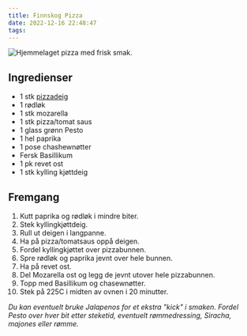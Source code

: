```yaml
---
title: Finnskog Pizza
date: 2022-12-16 22:48:47
tags:
---
```


![Hjemmelaget pizza med frisk smak.](pizza.jpg)



## Ingredienser

- 1 stk [pizzadeig](https://www.matprat.no/oppskrifter/kos/pizzadeig/)
- 1 rødløk
- 1 stk mozarella
- 1 stk pizza/tomat saus
- 1 glass grønn Pesto
- 1 hel paprika
- 1 pose chashewnøtter
- Fersk Basillikum
- 1 pk revet ost
- 1 stk kylling kjøttdeig


## Fremgang

1. Kutt paprika og rødløk i mindre biter.
2. Stek kyllingkjøttdeig.
3. Rull ut deigen i langpanne.
4. Ha på pizza/tomatsaus oppå deigen.
5. Fordel kyllingkjøttet over pizzabunnen.
6. Spre rødløk og paprika jevnt over hele bunnen.
7. Ha på revet ost.
8. Del Mozarella ost og legg de jevnt utover hele pizzabunnen.
9. Topp med Basillikum og chasewnøtter.
10. Stek på 225C i midten av ovnen i 20 minutter.


*Du kan eventuelt bruke Jalapenos for et ekstra "kick" i smaken. Fordel Pesto over hver bit etter steketid, eventuelt rømmedressing, Siracha, majones eller rømme.*